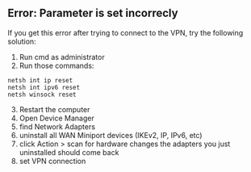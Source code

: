 ## Error: Parameter is set incorrecly

If you get this error after trying to connect to the VPN, try the following solution: 
   
   1. Run cmd as administrator 
   2. Run those commands: 
   
   ```
   netsh int ip reset
   netsh int ipv6 reset
   netsh winsock reset
   ```                        
   
   3. Restart the computer
   4. Open Device Manager 
   5. find Network Adapters
   6. uninstall all WAN Miniport devices (IKEv2, IP, IPv6, etc)
   7. click Action > scan for hardware changes the adapters you just uninstalled should come back
   8. set VPN connection
